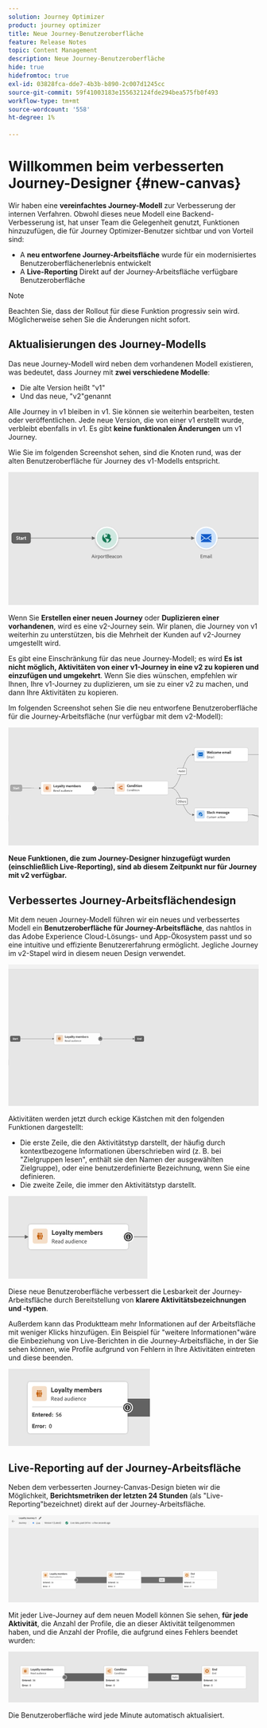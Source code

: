 ```yaml
---
solution: Journey Optimizer
product: journey optimizer
title: Neue Journey-Benutzeroberfläche
feature: Release Notes
topic: Content Management
description: Neue Journey-Benutzeroberfläche
hide: true
hidefromtoc: true
exl-id: 03828fca-dde7-4b3b-b890-2c007d1245cc
source-git-commit: 59f41003183e155632124fde294bea575fb0f493
workflow-type: tm+mt
source-wordcount: '558'
ht-degree: 1%

---
```


# Willkommen beim verbesserten Journey-Designer {#new-canvas}

Wir haben eine **vereinfachtes Journey-Modell** zur Verbesserung der internen Verfahren. Obwohl dieses neue Modell eine Backend-Verbesserung ist, hat unser Team die Gelegenheit genutzt, Funktionen hinzuzufügen, die für Journey Optimizer-Benutzer sichtbar und von Vorteil sind:

* A **neu entworfene Journey-Arbeitsfläche** wurde für ein modernisiertes Benutzeroberflächenerlebnis entwickelt
* A **Live-Reporting** Direkt auf der Journey-Arbeitsfläche verfügbare Benutzeroberfläche

>[!NOTE]
>
>Beachten Sie, dass der Rollout für diese Funktion progressiv sein wird. Möglicherweise sehen Sie die Änderungen nicht sofort.

## Aktualisierungen des Journey-Modells

Das neue Journey-Modell wird neben dem vorhandenen Modell existieren, was bedeutet, dass Journey mit **zwei verschiedene Modelle**:

* Die alte Version heißt &quot;v1&quot;
* Und das neue, &quot;v2&quot;genannt

Alle Journey in v1 bleiben in v1. Sie können sie weiterhin bearbeiten, testen oder veröffentlichen. Jede neue Version, die von einer v1 erstellt wurde, verbleibt ebenfalls in v1. Es gibt **keine funktionalen Änderungen** um v1 Journey.

Wie Sie im folgenden Screenshot sehen, sind die Knoten rund, was der alten Benutzeroberfläche für Journey des v1-Modells entspricht.

![](assets/new-canvas.png)

Wenn Sie **Erstellen einer neuen Journey** oder **Duplizieren einer vorhandenen**, wird es eine v2-Journey sein.  Wir planen, die Journey von v1 weiterhin zu unterstützen, bis die Mehrheit der Kunden auf v2-Journey umgestellt wird.

Es gibt eine Einschränkung für das neue Journey-Modell; es wird **Es ist nicht möglich, Aktivitäten von einer v1-Journey in eine v2 zu kopieren und einzufügen und umgekehrt**. Wenn Sie dies wünschen, empfehlen wir Ihnen, Ihre v1-Journey zu duplizieren, um sie zu einer v2 zu machen, und dann Ihre Aktivitäten zu kopieren.

Im folgenden Screenshot sehen Sie die neu entworfene Benutzeroberfläche für die Journey-Arbeitsfläche (nur verfügbar mit dem v2-Modell):

![](assets/new-canvas2.png)

**Neue Funktionen, die zum Journey-Designer hinzugefügt wurden (einschließlich Live-Reporting), sind ab diesem Zeitpunkt nur für Journey mit v2 verfügbar.**

## Verbessertes Journey-Arbeitsflächendesign

Mit dem neuen Journey-Modell führen wir ein neues und verbessertes Modell ein **Benutzeroberfläche für Journey-Arbeitsfläche**, das nahtlos in das Adobe Experience Cloud-Lösungs- und App-Ökosystem passt und so eine intuitive und effiziente Benutzererfahrung ermöglicht. Jegliche Journey im v2-Stapel wird in diesem neuen Design verwendet.

![](assets/new-canvas3.gif)

Aktivitäten werden jetzt durch eckige Kästchen mit den folgenden Funktionen dargestellt:

* Die erste Zeile, die den Aktivitätstyp darstellt, der häufig durch kontextbezogene Informationen überschrieben wird (z. B. bei &quot;Zielgruppen lesen&quot;, enthält sie den Namen der ausgewählten Zielgruppe), oder eine benutzerdefinierte Bezeichnung, wenn Sie eine definieren.
* Die zweite Zeile, die immer den Aktivitätstyp darstellt.

![](assets/new-canvas4.png)

Diese neue Benutzeroberfläche verbessert die Lesbarkeit der Journey-Arbeitsfläche durch Bereitstellung von **klarere Aktivitätsbezeichnungen und -typen**.

Außerdem kann das Produktteam mehr Informationen auf der Arbeitsfläche mit weniger Klicks hinzufügen. Ein Beispiel für &quot;weitere Informationen&quot;wäre die Einbeziehung von Live-Berichten in die Journey-Arbeitsfläche, in der Sie sehen können, wie Profile aufgrund von Fehlern in Ihre Aktivitäten eintreten und diese beenden.

![](assets/new-canvas5.png)


## Live-Reporting auf der Journey-Arbeitsfläche

Neben dem verbesserten Journey-Canvas-Design bieten wir die Möglichkeit, **Berichtsmetriken der letzten 24 Stunden** (als &quot;Live-Reporting&quot;bezeichnet) direkt auf der Journey-Arbeitsfläche.

![](assets/new-canvas6bis.png)

Mit jeder Live-Journey auf dem neuen Modell können Sie sehen, **für jede Aktivität**, die Anzahl der Profile, die an dieser Aktivität teilgenommen haben, und die Anzahl der Profile, die aufgrund eines Fehlers beendet wurden:

![](assets/new-canvas8.png)

<!--`
With every live journey on the new model, you will be able to see two types of "last 24 hours" reporting information:

* On a **new insert**, you will see:
    * The number of profiles that have been exported for audience-triggered journeys. You will see the number of profiles available in the last export job alongside the time when that export has been made.
    * The number of profiles who exited the journey
    * The percentage of errors
    ![](assets/new-canvas7.png)
* **On each activity**, you will see the number of profiles who entered that activity and the number who exited because of an error:
    ![](assets/new-canvas8.png)
-->

Die Benutzeroberfläche wird jede Minute automatisch aktualisiert.

<!--
Please note that you may see differences between the number of exported profiles and the number of profiles flowing through the journey. The exported profiles count only provides information about the last export job being made while the number of profiles entering an activity only contains profiles who did it in the last 24 hours. This can especially be visible on recurring daily journeys as there could be a data overlap between two days.
-->
